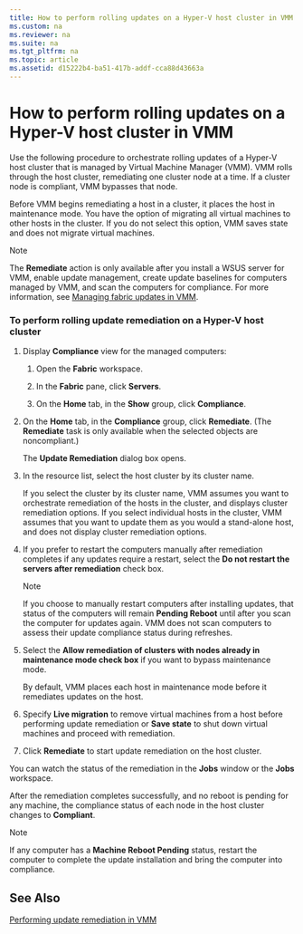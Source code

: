 ```yaml
---
title: How to perform rolling updates on a Hyper-V host cluster in VMM
ms.custom: na
ms.reviewer: na
ms.suite: na
ms.tgt_pltfrm: na
ms.topic: article
ms.assetid: d15222b4-ba51-417b-addf-cca88d43663a
---
```

# How to perform rolling updates on a Hyper-V host cluster in VMM
Use the following procedure to orchestrate rolling updates of a Hyper-V host cluster that is managed by Virtual Machine Manager (VMM). VMM rolls through the host cluster, remediating one cluster node at a time. If a cluster node is compliant, VMM bypasses that node.

Before VMM begins remediating a host in a cluster, it places the host in maintenance mode. You have the option of migrating all virtual machines to other hosts in the cluster. If you do not select this option, VMM saves state and does not migrate virtual machines.

> [!NOTE]
> The **Remediate** action is only available after you install a WSUS server for VMM, enable update management, create update baselines for computers managed by VMM, and scan the computers for compliance. For more information, see [Managing fabric updates in VMM](Managing-fabric-updates-in-VMM.md).

### To perform rolling update remediation on a Hyper-V host cluster

1.  Display **Compliance** view for the managed computers:

    1.  Open the **Fabric** workspace.

    2.  In the **Fabric** pane, click **Servers**.

    3.  On the **Home** tab, in the **Show** group, click **Compliance**.

2.  On the **Home** tab, in the **Compliance** group, click **Remediate**. (The **Remediate** task is only available when the selected objects are noncompliant.)

    The **Update Remediation** dialog box opens.

3.  In the resource list, select the host cluster by its cluster name.

    If you select the cluster by its cluster name, VMM assumes you want to orchestrate remediation of the hosts in the cluster, and displays cluster remediation options. If you select individual hosts in the cluster, VMM assumes that you want to update them as you would a stand-alone host, and does not display cluster remediation options.

4.  If you prefer to restart the computers manually after remediation completes if any updates require a restart, select the **Do not restart the servers after remediation** check box.

    > [!NOTE]
    > If you choose to manually restart computers after installing updates, that status of the computers will remain **Pending Reboot** until after you scan the computer for updates again. VMM does not scan computers to assess their update compliance status during refreshes.

5.  Select the **Allow remediation of clusters with nodes already in maintenance mode check box** if you want to bypass maintenance mode.

    By default, VMM places each host in maintenance mode before it remediates updates on the host.

6.  Specify **Live migration** to remove virtual machines from a host before performing update remediation or **Save state** to shut down virtual machines and proceed with remediation.

7.  Click **Remediate** to start update remediation on the host cluster.

You can watch the status of the remediation in the **Jobs** window or the **Jobs** workspace.

After the remediation completes successfully, and no reboot is pending for any machine, the compliance status of each node in the host cluster changes to **Compliant**.

> [!NOTE]
> If any computer has a **Machine Reboot Pending** status, restart the computer to complete the update installation and bring the computer into compliance.

## See Also
[Performing update remediation in VMM](Performing-update-remediation-in-VMM.md)


